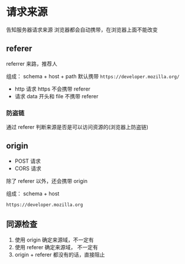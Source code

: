 # 请求来源

告知服务器请求来源
浏览器都会自动携带，在浏览器上面不能改变

## referer

referrer 来路，推荐人

组成： schema + host + path
默认携带 `https://developer.mozilla.org/`

- http 请求 https 不会携带 referer
- 请求 data 开头和 file 不携带 referer

### 防盗链

通过 referer 判断来源是否是可以访问资源的(浏览器上防盗链)  

## origin

- POST 请求
- CORS 请求

除了 referer 以外，还会携带 origin

组成： schema + host

`https://developer.mozilla.org`

## 同源检查

1. 使用 origin 确定来源域，不一定有
2. 使用 referer 确定来源域， 不一定有
3. origin + referer 都没有的话，直接阻止
